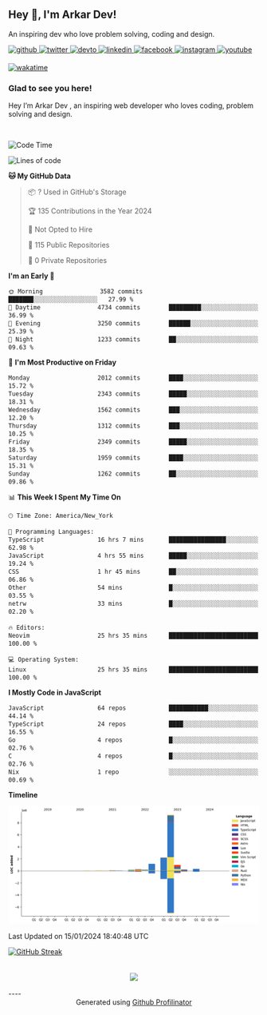 ## Hey 👋, I'm Arkar Dev!  

An inspiring dev who love problem solving, coding and design.

<a href="https://github.com/Riley1101" target="_blank">
<img src=https://img.shields.io/badge/github-%2324292e.svg?&style=for-the-badge&logo=github&logoColor=white alt=github style="margin-bottom: 5px;" />
</a>
<a href="https://twitter.com/arkardev" target="_blank">
<img src=https://img.shields.io/badge/twitter-%2300acee.svg?&style=for-the-badge&logo=twitter&logoColor=white alt=twitter style="margin-bottom: 5px;" />
</a>
<a href="https://dev.to/riley1101" target="_blank">
<img src=https://img.shields.io/badge/dev.to-%2308090A.svg?&style=for-the-badge&logo=dev.to&logoColor=white alt=devto style="margin-bottom: 5px;" />
</a>
<a href="https://linkedin.com/in/arkar-kaung-myat" target="_blank">
<img src=https://img.shields.io/badge/linkedin-%231E77B5.svg?&style=for-the-badge&logo=linkedin&logoColor=white alt=linkedin style="margin-bottom: 5px;" />
</a>
<a href="https://www.facebook.com/riley.eileen.75" target="_blank">
<img src=https://img.shields.io/badge/facebook-%232E87FB.svg?&style=for-the-badge&logo=facebook&logoColor=white alt=facebook style="margin-bottom: 5px;" />
</a>
<a href="https://instagram.com/rileys1101" target="_blank">
<img src=https://img.shields.io/badge/instagram-%23000000.svg?&style=for-the-badge&logo=instagram&logoColor=white alt=instagram style="margin-bottom: 5px;" />
</a>
<a href="https://www.youtube.com/channel/UC_RfEQCC3gL2AzsFFAABikg" target="_blank">
<img src=https://img.shields.io/badge/youtube-%23EE4831.svg?&style=for-the-badge&logo=youtube&logoColor=white alt=youtube style="margin-bottom: 5px;" />
</a>  
  
[![wakatime](https://wakatime.com/badge/user/cf23b6e3-75f8-4c04-b0e3-273191c8d2ec.svg)](https://wakatime.com/@cf23b6e3-75f8-4c04-b0e3-273191c8d2ec)


### Glad to see you here!  
Hey I’m Arkar Dev , an inspiring web developer who loves coding, problem solving and design.

<br/>

<!--START_SECTION:waka-->
![Code Time](http://img.shields.io/badge/Code%20Time-876%20hrs%2031%20mins-blue)

![Lines of code](https://img.shields.io/badge/From%20Hello%20World%20I%27ve%20Written-15.1%20million%20lines%20of%20code-blue)

**🐱 My GitHub Data** 

> 📦 ? Used in GitHub's Storage 
 > 
> 🏆 135 Contributions in the Year 2024
 > 
> 🚫 Not Opted to Hire
 > 
> 📜 115 Public Repositories 
 > 
> 🔑 0 Private Repositories 
 > 
**I'm an Early 🐤** 

```text
🌞 Morning                3582 commits        ███████░░░░░░░░░░░░░░░░░░   27.99 % 
🌆 Daytime                4734 commits        █████████░░░░░░░░░░░░░░░░   36.99 % 
🌃 Evening                3250 commits        ██████░░░░░░░░░░░░░░░░░░░   25.39 % 
🌙 Night                  1233 commits        ██░░░░░░░░░░░░░░░░░░░░░░░   09.63 % 
```
📅 **I'm Most Productive on Friday** 

```text
Monday                   2012 commits        ████░░░░░░░░░░░░░░░░░░░░░   15.72 % 
Tuesday                  2343 commits        █████░░░░░░░░░░░░░░░░░░░░   18.31 % 
Wednesday                1562 commits        ███░░░░░░░░░░░░░░░░░░░░░░   12.20 % 
Thursday                 1312 commits        ███░░░░░░░░░░░░░░░░░░░░░░   10.25 % 
Friday                   2349 commits        █████░░░░░░░░░░░░░░░░░░░░   18.35 % 
Saturday                 1959 commits        ████░░░░░░░░░░░░░░░░░░░░░   15.31 % 
Sunday                   1262 commits        ██░░░░░░░░░░░░░░░░░░░░░░░   09.86 % 
```


📊 **This Week I Spent My Time On** 

```text
🕑︎ Time Zone: America/New_York

💬 Programming Languages: 
TypeScript               16 hrs 7 mins       ████████████████░░░░░░░░░   62.98 % 
JavaScript               4 hrs 55 mins       █████░░░░░░░░░░░░░░░░░░░░   19.24 % 
CSS                      1 hr 45 mins        ██░░░░░░░░░░░░░░░░░░░░░░░   06.86 % 
Other                    54 mins             █░░░░░░░░░░░░░░░░░░░░░░░░   03.55 % 
netrw                    33 mins             █░░░░░░░░░░░░░░░░░░░░░░░░   02.20 % 

🔥 Editors: 
Neovim                   25 hrs 35 mins      █████████████████████████   100.00 % 

💻 Operating System: 
Linux                    25 hrs 35 mins      █████████████████████████   100.00 % 
```

**I Mostly Code in JavaScript** 

```text
JavaScript               64 repos            ███████████░░░░░░░░░░░░░░   44.14 % 
TypeScript               24 repos            ████░░░░░░░░░░░░░░░░░░░░░   16.55 % 
Go                       4 repos             █░░░░░░░░░░░░░░░░░░░░░░░░   02.76 % 
C                        4 repos             █░░░░░░░░░░░░░░░░░░░░░░░░   02.76 % 
Nix                      1 repo              ░░░░░░░░░░░░░░░░░░░░░░░░░   00.69 % 
```



**Timeline**

![Lines of Code chart](https://raw.githubusercontent.com/Riley1101/Riley1101/main/assets/bar_graph.png)


 Last Updated on 15/01/2024 18:40:48 UTC
<!--END_SECTION:waka-->

[![GitHub Streak](https://streak-stats.demolab.com?user=Riley1101)](https://git.io/streak-stats)
  
<br/>  
<div align="center">
<img src="https://komarev.com/ghpvc/?username=Riley1101&&style=flat-square" align="center" />
</div>  
<br/>  
----
<div align="center">Generated using <a href="https://profilinator.rishav.dev/" target="_blank">Github Profilinator</a></div>

